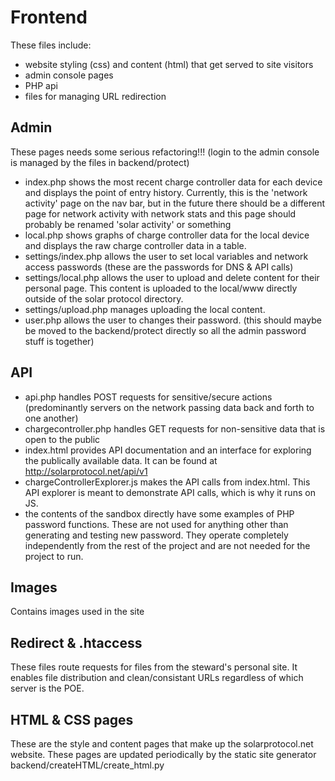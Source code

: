 # Frontend

These files include:
* website styling (css) and content (html) that get served to site visitors
* admin console pages
* PHP api
* files for managing URL redirection 

## Admin

These pages needs some serious refactoring!!! (login to the admin console is managed by the files in backend/protect)


* index.php shows the most recent charge controller data for each device and displays the point of entry history. Currently, this is the 'network activity' page on the nav bar, but in the future there should be a different page for network activity with network stats and this page should probably be renamed 'solar activity' or something
* local.php shows graphs of charge controller data for the local device and displays the raw charge controller data in a table.
* settings/index.php allows the user to set local variables and network access passwords (these are the passwords for DNS & API calls)
* settings/local.php allows the user to upload and delete content for their personal page. This content is uploaded to the local/www directly outside of the solar protocol directory.
* settings/upload.php manages uploading the local content.
* user.php allows the user to changes their password. (this should maybe be moved to the backend/protect directly so all the admin password stuff is together)

## API

* api.php handles POST requests for sensitive/secure actions (predominantly servers on the network passing data back and forth to one another)
* chargecontroller.php handles GET requests for non-sensitive data that is open to the public
* index.html provides API documentation and an interface for exploring the publically available data. It can be found at <a href="http://solarprotocol.net/api/v1">http://solarprotocol.net/api/v1</a>
* chargeControllerExplorer.js makes the API calls from index.html. This API explorer is meant to demonstrate API calls, which is why it runs on JS.
* the contents of the sandbox directly have some examples of PHP password functions. These are not used for anything other than generating and testing new password. They operate completely independently from the rest of the project and are not needed for the project to run.

## Images

Contains images used in the site

## Redirect & .htaccess

These files route requests for files from the steward's personal site. It enables file distribution and clean/consistant URLs regardless of which server is the POE.

## HTML & CSS pages

These are the style and content pages that make up the solarprotocol.net website. These pages are updated periodically by the static site generator backend/createHTML/create_html.py 